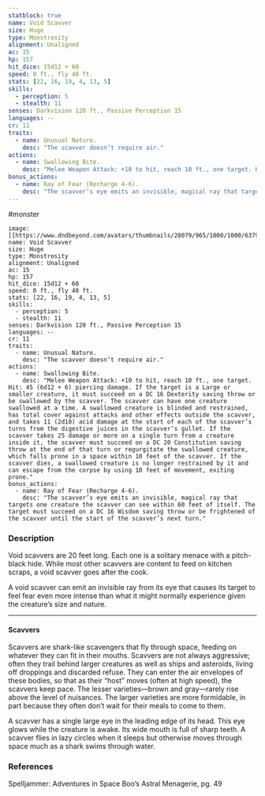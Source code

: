 ```yaml
---
statblock: true
name: Void Scavver
size: Huge
type: Monstrosity
alignment: Unaligned
ac: 15
hp: 157
hit_dice: 15d12 + 60
speed: 0 ft., fly 40 ft.
stats: [22, 16, 19, 4, 13, 5]
skills:
  - perception: 5
  - stealth: 11
senses: Darkvision 120 ft., Passive Perception 15
languages: --
cr: 11
traits:
  - name: Unusual Nature.
    desc: "The scavver doesn’t require air."
actions:
  - name: Swallowing Bite.
    desc: "Melee Weapon Attack: +10 to hit, reach 10 ft., one target. Hit: 45 (6d12 + 6) piercing damage. If the target is a Large or smaller creature, it must succeed on a DC 16 Dexterity saving throw or be swallowed by the scavver. The scavver can have one creature swallowed at a time. A swallowed creature is blinded and restrained, has total cover against attacks and other effects outside the scavver, and takes 11 (2d10) acid damage at the start of each of the scavver’s turns from the digestive juices in the scavver’s gullet. If the scavver takes 25 damage or more on a single turn from a creature inside it, the scavver must succeed on a DC 20 Constitution saving throw at the end of that turn or regurgitate the swallowed creature, which falls prone in a space within 10 feet of the scavver. If the scavver dies, a swallowed creature is no longer restrained by it and can escape from the corpse by using 10 feet of movement, exiting prone."
bonus_actions:
  - name: Ray of Fear (Recharge 4-6).
    desc: "The scavver’s eye emits an invisible, magical ray that targets one creature the scavver can see within 60 feet of itself. The target must succeed on a DC 16 Wisdom saving throw or be frightened of the scavver until the start of the scavver’s next turn."
---
```

#monster 

```statblock
image: [[https://www.dndbeyond.com/avatars/thumbnails/28079/965/1000/1000/637961801015741442.jpeg]]
name: Void Scavver
size: Huge
type: Monstrosity
alignment: Unaligned
ac: 15
hp: 157
hit_dice: 15d12 + 60
speed: 0 ft., fly 40 ft.
stats: [22, 16, 19, 4, 13, 5]
skills:
  - perception: 5
  - stealth: 11
senses: Darkvision 120 ft., Passive Perception 15
languages: --
cr: 11
traits:
  - name: Unusual Nature.
    desc: "The scavver doesn’t require air."
actions:
  - name: Swallowing Bite.
    desc: "Melee Weapon Attack: +10 to hit, reach 10 ft., one target. Hit: 45 (6d12 + 6) piercing damage. If the target is a Large or smaller creature, it must succeed on a DC 16 Dexterity saving throw or be swallowed by the scavver. The scavver can have one creature swallowed at a time. A swallowed creature is blinded and restrained, has total cover against attacks and other effects outside the scavver, and takes 11 (2d10) acid damage at the start of each of the scavver’s turns from the digestive juices in the scavver’s gullet. If the scavver takes 25 damage or more on a single turn from a creature inside it, the scavver must succeed on a DC 20 Constitution saving throw at the end of that turn or regurgitate the swallowed creature, which falls prone in a space within 10 feet of the scavver. If the scavver dies, a swallowed creature is no longer restrained by it and can escape from the corpse by using 10 feet of movement, exiting prone."
bonus_actions:
  - name: Ray of Fear (Recharge 4-6).
    desc: "The scavver’s eye emits an invisible, magical ray that targets one creature the scavver can see within 60 feet of itself. The target must succeed on a DC 16 Wisdom saving throw or be frightened of the scavver until the start of the scavver’s next turn."
```

### Description

Void scavvers are 20 feet long. Each one is a solitary menace with a pitch-black hide. While most other scavvers are content to feed on kitchen scraps, a void scavver goes after the cook.

A void scavver can emit an invisible ray from its eye that causes its target to feel fear even more intense than what it might normally experience given the creature’s size and nature.

---

#### Scavvers

Scavvers are shark-like scavengers that fly through space, feeding on whatever they can fit in their mouths. Scavvers are not always aggressive; often they trail behind larger creatures as well as ships and asteroids, living off droppings and discarded refuse. They can enter the air envelopes of these bodies, so that as their “host” moves (often at high speed), the scavvers keep pace. The lesser varieties—brown and gray—rarely rise above the level of nuisances. The larger varieties are more formidable, in part because they often don’t wait for their meals to come to them.

A scavver has a single large eye in the leading edge of its head. This eye glows while the creature is awake. Its wide mouth is full of sharp teeth. A scavver flies in lazy circles when it sleeps but otherwise moves through space much as a shark swims through water.

### References

Spelljammer: Adventures in Space Boo’s Astral Menagerie, pg. 49
